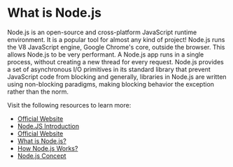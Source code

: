 # What is Node.js

Node.js is an open-source and cross-platform JavaScript runtime environment. It is a popular tool for almost any kind of project! Node.js runs the V8 JavaScript engine, Google Chrome's core, outside the browser. This allows Node.js to be very performant. A Node.js app runs in a single process, without creating a new thread for every request. Node.js provides a set of asynchronous I/O primitives in its standard library that prevent JavaScript code from blocking and generally, libraries in Node.js are written using non-blocking paradigms, making blocking behavior the exception rather than the norm.

Visit the following resources to learn more:

- [Official Website](https://nodejs.org/en/about/)
- [Node.JS Introduction](https://www.w3schools.com/nodejs/nodejs_intro.asp)
- [Official Website](https://nodejs.dev/en/learn/)
- [What is Node.js?](https://www.youtube.com/watch?v=uVwtVBpw7RQ)
- [How Node.js Works?](https://www.youtube.com/watch?v=jOupHNvDIq8)
- [Node.js Concept](https://dev.to/cassiocappellari/basic-concepts-of-node-js-pch)
